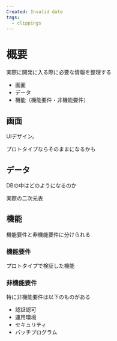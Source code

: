 ```yaml
---
Created: Invalid date
tags:
  - clippings
---
```

# 概要

実際に開発に入る際に必要な情報を整理する

- 画面
- データ
- 機能（機能要件・非機能要件）

## 画面

UIデザイン。

プロトタイプならそのままになるかも

## データ

DBの中はどのようになるのか

実際の二次元表

## 機能

機能要件と非機能要件に分けられる

### 機能要件

プロトタイプで検証した機能

### 非機能要件

特に非機能要件は以下のものがある

- 認証認可
- 運用環境
- セキュリティ
- バッチプログラム